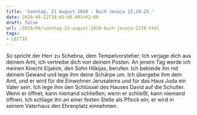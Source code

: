 ```yaml
---
title: 'Sonntag, 23 August 2020 : Buch Jesaja 22,19-23.'
date: 2020-08-22T18:02:00.001+02:00
draft: false
url: /2020/08/sonntag-23-august-2020-buch-jesaja-2219.html
tags: 
- LECTIO
---
```


So spricht der Herr zu Schebna, dem Tempelvorsteher: Ich verjage dich aus deinem Amt, ich vertreibe dich von deinem Posten. An jenem Tag werde ich meinen Knecht Eljakim, den Sohn Hilkijas, berufen. Ich bekleide ihn mit deinem Gewand und lege ihm deine Schärpe um. Ich übergebe ihm dein Amt, und er wird für die Einwohner Jerusalems und für das Haus Juda ein Vater sein. Ich lege ihm den Schlüssel des Hauses David auf die Schulter. Wenn er öffnet, kann niemand schließen; wenn er schließt, kann niemand öffnen. Ich schlage ihn an einer festen Stelle als Pflock ein; er wird in seinem Vaterhaus den Ehrenplatz einnehmen.
